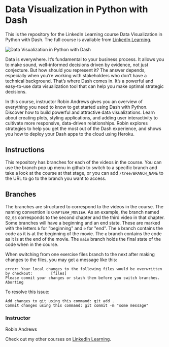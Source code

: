 # Data Visualization in Python with Dash
This is the repository for the LinkedIn Learning course Data Visualization in Python with Dash. The full course is available from [LinkedIn Learning][lil-course-url].

![Data Visualization in Python with Dash][lil-thumbnail-url] 

Data is everywhere. It’s fundamental to your business process. It allows you to make sound, well-informed decisions driven by evidence, not just conjecture. But how should you represent it? The answer depends, especially when you’re working with stakeholders who don’t have a technical background. That’s where Dash comes in. It’s a powerful and easy-to-use data visualization tool that can help you make optimal strategic decisions.

In this course, instructor Robin Andrews gives you an overview of everything you need to know to get started using Dash with Python. Discover how to build powerful and attractive data visualizations. Learn about creating plots, styling applications, and adding user interactivity to cultivate more responsive, data-driven relationships. Robin explores strategies to help you get the most out of the Dash experience, and shows you how to deploy your Dash apps to the cloud using Heroku.

## Instructions
This repository has branches for each of the videos in the course. You can use the branch pop up menu in github to switch to a specific branch and take a look at the course at that stage, or you can add `/tree/BRANCH_NAME` to the URL to go to the branch you want to access.

## Branches
The branches are structured to correspond to the videos in the course. The naming convention is `CHAPTER#_MOVIE#`. As an example, the branch named `02_03` corresponds to the second chapter and the third video in that chapter. 
Some branches will have a beginning and an end state. These are marked with the letters `b` for "beginning" and `e` for "end". The `b` branch contains the code as it is at the beginning of the movie. The `e` branch contains the code as it is at the end of the movie. The `main` branch holds the final state of the code when in the course.

When switching from one exercise files branch to the next after making changes to the files, you may get a message like this:

    error: Your local changes to the following files would be overwritten by checkout:        [files]
    Please commit your changes or stash them before you switch branches.
    Aborting

To resolve this issue:
	
    Add changes to git using this command: git add .
	Commit changes using this command: git commit -m "some message"


### Instructor

Robin Andrews 
                            


                            

Check out my other courses on [LinkedIn Learning](https://www.linkedin.com/learning/instructors/robin-andrews).

[lil-course-url]: https://www.linkedin.com/learning/data-visualization-in-python-with-dash
[lil-thumbnail-url]: https://cdn.lynda.com/course/3009706/3009706-1641928938214-16x9.jpg
